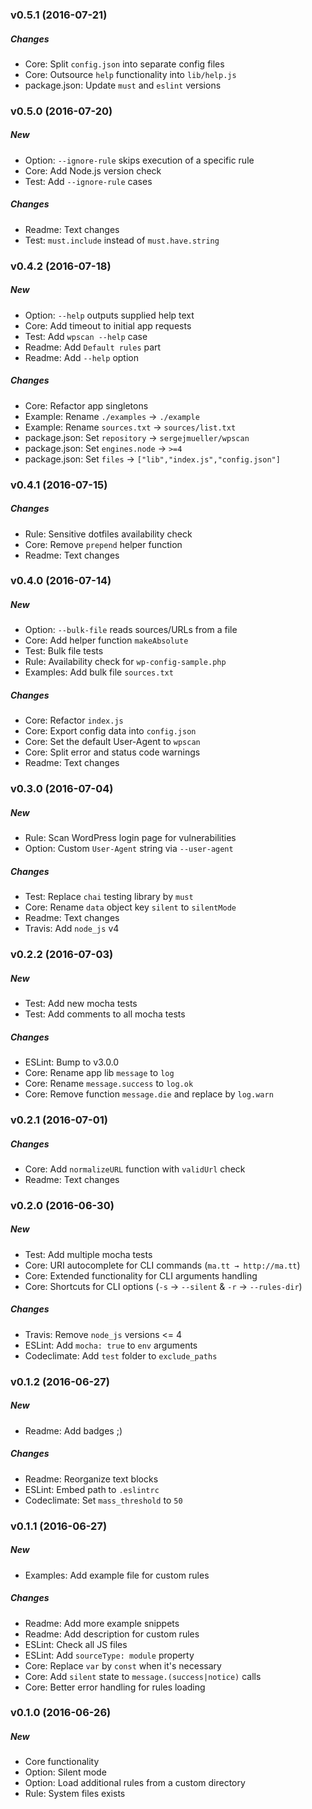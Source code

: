 ### v0.5.1 (2016-07-21)

##### Changes
* Core: Split `config.json` into separate config files
* Core: Outsource `help` functionality into `lib/help.js`
* package.json: Update `must` and `eslint` versions


### v0.5.0 (2016-07-20)

##### New
* Option: `--ignore-rule` skips execution of a specific rule
* Core: Add Node.js version check
* Test: Add `--ignore-rule` cases

##### Changes
* Readme: Text changes
* Test: `must.include` instead of `must.have.string`


### v0.4.2 (2016-07-18)

##### New
* Option: `--help` outputs supplied help text
* Core: Add timeout to initial app requests
* Test: Add `wpscan --help` case
* Readme: Add `Default rules` part
* Readme: Add `--help` option

##### Changes
* Core: Refactor app singletons
* Example: Rename `./examples` → `./example`
* Example: Rename `sources.txt` → `sources/list.txt`
* package.json: Set `repository` → `sergejmueller/wpscan`
* package.json: Set `engines.node` → `>=4`
* package.json: Set `files` → `["lib","index.js","config.json"]`


### v0.4.1 (2016-07-15)

##### Changes
* Rule: Sensitive dotfiles availability check
* Core: Remove `prepend` helper function
* Readme: Text changes


### v0.4.0 (2016-07-14)

##### New
* Option: `--bulk-file` reads sources/URLs from a file
* Core: Add helper function `makeAbsolute`
* Test: Bulk file tests
* Rule: Availability check for `wp-config-sample.php`
* Examples: Add bulk file `sources.txt`

##### Changes
* Core: Refactor `index.js`
* Core: Export config data into `config.json`
* Core: Set the default User-Agent to `wpscan`
* Core: Split error and status code warnings
* Readme: Text changes


### v0.3.0 (2016-07-04)

##### New
* Rule: Scan WordPress login page for vulnerabilities
* Option: Custom `User-Agent` string via `--user-agent`

##### Changes
* Test: Replace `chai` testing library by `must`
* Core: Rename `data` object key `silent` to `silentMode`
* Readme: Text changes
* Travis: Add `node_js` v4


### v0.2.2 (2016-07-03)

##### New
* Test: Add new mocha tests
* Test: Add comments to all mocha tests

##### Changes
* ESLint: Bump to v3.0.0
* Core: Rename app lib `message` to `log`
* Core: Rename `message.success` to `log.ok`
* Core: Remove function `message.die` and replace by `log.warn`


### v0.2.1 (2016-07-01)

##### Changes
* Core: Add `normalizeURL` function with `validUrl` check
* Readme: Text changes


### v0.2.0 (2016-06-30)

##### New
* Test: Add multiple mocha tests
* Core: URI autocomplete for CLI commands (`ma.tt → http://ma.tt`)
* Core: Extended functionality for CLI arguments handling
* Core: Shortcuts for CLI options (`-s` → `--silent` & `-r` → `--rules-dir`)

##### Changes
* Travis: Remove `node_js` versions <= 4
* ESLint: Add `mocha: true` to `env` arguments
* Codeclimate: Add `test` folder to `exclude_paths`


### v0.1.2 (2016-06-27)

##### New
* Readme: Add badges ;)

##### Changes
* Readme: Reorganize text blocks
* ESLint: Embed path to `.eslintrc`
* Codeclimate: Set `mass_threshold` to `50`


### v0.1.1 (2016-06-27)

##### New
* Examples: Add example file for custom rules

##### Changes
* Readme: Add more example snippets
* Readme: Add description for custom rules
* ESLint: Check all JS files
* ESLint: Add `sourceType: module` property
* Core: Replace `var` by `const` when it's necessary
* Core: Add `silent` state to `message.(success|notice)` calls
* Core: Better error handling for rules loading


### v0.1.0 (2016-06-26)

##### New
* Core functionality
* Option: Silent mode
* Option: Load additional rules from a custom directory
* Rule: System files exists
